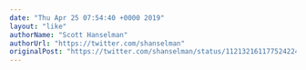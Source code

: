 ```yaml
---
date: "Thu Apr 25 07:54:40 +0000 2019"
layout: "like"
authorName: "Scott Hanselman"
authorUrl: "https://twitter.com/shanselman"
originalPost: "https://twitter.com/shanselman/status/1121321611775242240"
---
```

